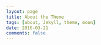 ```yaml
---
layout: page
title: About the Theme
tags: [about, Jekyll, theme, moon]
date: 2016-03-21
comments: false
---
```

 